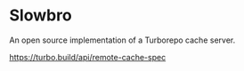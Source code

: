 # Slowbro

An open source implementation of a Turborepo cache server.

https://turbo.build/api/remote-cache-spec
